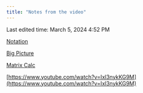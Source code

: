 ```yaml
---
title: "Notes from the video"
---
```

Last edited time: March 5, 2024 4:52 PM

[Notation](Notes%20from%20the%20video/Notation.md)

[Big Picture](Notes%20from%20the%20video/Big%20Picture.md)

[Matrix Calc](Notes%20from%20the%20video/Matrix%20Calc.md)

[https://www.youtube.com/watch?v=Ixl3nykKG9M](https://www.youtube.com/watch?v=Ixl3nykKG9M)
